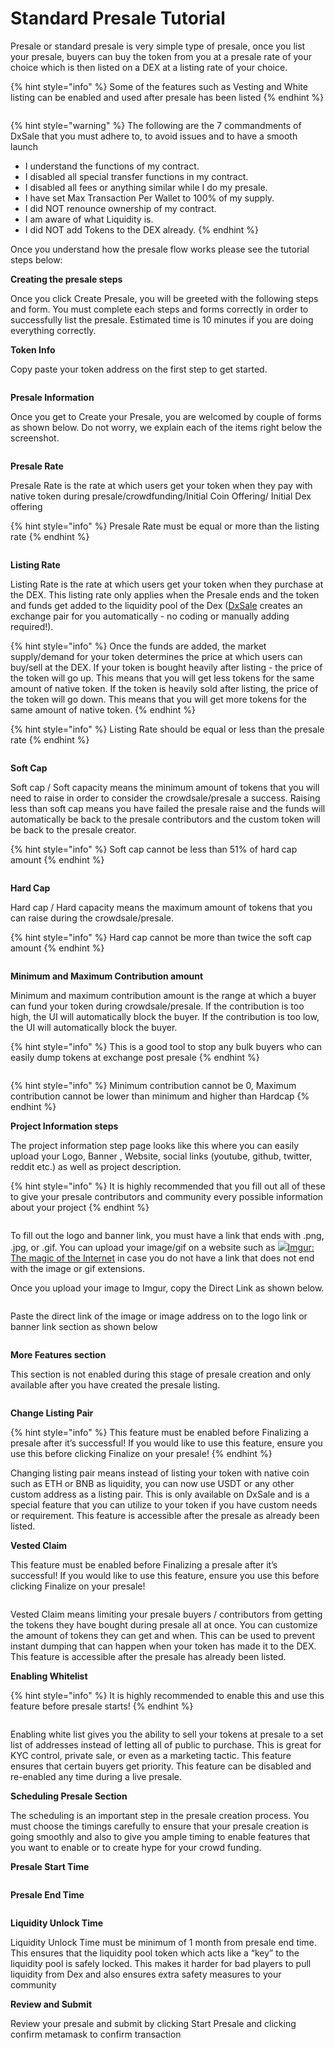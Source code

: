 # Standard Presale Tutorial

Presale or standard presale is very simple type of presale, once you list your presale, buyers can buy the token from you at a presale rate of your choice which is then listed on a DEX at a listing rate of your choice.&#x20;

{% hint style="info" %}
Some of the features such as Vesting and White listing can be enabled and used after presale has been listed
{% endhint %}

<figure><img src="../../.gitbook/assets/image (26).png" alt=""><figcaption></figcaption></figure>

{% hint style="warning" %}
The following are the 7 commandments of DxSale that you must adhere to, to avoid issues and to have a smooth launch

* I understand the functions of my contract.
* I disabled all special transfer functions in my contract.
* I disabled all fees or anything similar while I do my presale.
* I have set Max Transaction Per Wallet to 100% of my supply.
* I did NOT renounce ownership of my contract.
* I am aware of what Liquidity is.
* I did NOT add Tokens to the DEX already.
{% endhint %}

Once you understand how the presale flow works please see the tutorial steps below:

**Creating the presale steps**

Once you click Create Presale, you will be greeted with the following steps and form. You must complete each steps and forms correctly in order to successfully list the presale. Estimated time is 10 minutes if you are doing everything correctly.

**Token Info**

Copy paste your token address on the first step to get started.

<figure><img src="../../.gitbook/assets/image (20) (1).png" alt=""><figcaption></figcaption></figure>

**Presale Information**

Once you get to Create your Presale, you are welcomed by couple of forms as shown below. Do not worry, we explain each of the items right below the screenshot.

<figure><img src="../../.gitbook/assets/image (4) (2).png" alt=""><figcaption></figcaption></figure>

&#x20;

&#x20;

**Presale Rate**

Presale Rate is the rate at which users get your token when they pay with native token during presale/crowdfunding/Initial Coin Offering/ Initial Dex offering



{% hint style="info" %}
Presale Rate must be equal or more than the listing rate
{% endhint %}

<figure><img src="../../.gitbook/assets/image (15) (2).png" alt=""><figcaption></figcaption></figure>

&#x20;

&#x20;

**Listing Rate**

Listing Rate is the rate at which users get your token when they purchase at the DEX. This listing rate only applies when the Presale ends and the token and funds get added to the liquidity pool of the Dex ([DxSale](https://dx.app/dxsale?ref=raphaeldx\&chain=BNB) creates an exchange pair for you automatically - no coding or manually adding required!).

{% hint style="info" %}
Once the funds are added, the market supply/demand for your token determines the price at which users can buy/sell at the DEX. If your token is bought heavily after listing - the price of the token will go up. This means that you will get less tokens for the same amount of native token. If the token is heavily sold after listing, the price of the token will go down. This means that you will get more tokens for the same amount of native token.&#x20;
{% endhint %}



{% hint style="info" %}
Listing Rate should be equal or less than the presale rate
{% endhint %}

<figure><img src="../../.gitbook/assets/image (9) (3) (1).png" alt=""><figcaption></figcaption></figure>

&#x20;

**Soft Cap**

Soft cap / Soft capacity means the minimum amount of tokens that you will need to raise in order to consider the crowdsale/presale a success. Raising less than soft cap means you have failed the presale raise and the funds will automatically be back to the presale contributors and the custom token will be back to the presale creator.

{% hint style="info" %}
Soft cap cannot be less than 51% of hard cap amount
{% endhint %}

<figure><img src="../../.gitbook/assets/image (60).png" alt=""><figcaption></figcaption></figure>

&#x20;

**Hard Cap**

Hard cap / Hard capacity means the maximum amount of tokens that you can raise during the crowdsale/presale.

{% hint style="info" %}
Hard cap cannot be more than twice the soft cap amount
{% endhint %}

<figure><img src="../../.gitbook/assets/image (8) (1).png" alt=""><figcaption></figcaption></figure>

&#x20;

**Minimum and Maximum Contribution amount**

Minimum and maximum contribution amount is the range at which a buyer can fund your token during crowdsale/presale. If the contribution is too high, the UI will automatically block the buyer. If the contribution is too low, the UI will automatically block the buyer.

{% hint style="info" %}
This is a good tool to stop any bulk buyers who can easily dump tokens at exchange post presale&#x20;
{% endhint %}

<figure><img src="../../.gitbook/assets/image (61) (1).png" alt=""><figcaption></figcaption></figure>

{% hint style="info" %}
Minimum contribution cannot be 0, Maximum contribution cannot be lower than minimum and higher than Hardcap
{% endhint %}



&#x20;

**Project Information steps**

The project information step page looks like this where you can easily upload your Logo, Banner , Website, social links (youtube, github, twitter, reddit etc.) as well as project description.

{% hint style="info" %}
It is highly recommended that you fill out all of these to give your presale contributors and community every possible information about your project
{% endhint %}

<figure><img src="../../.gitbook/assets/image (27).png" alt=""><figcaption></figcaption></figure>

To fill out the logo and banner link, you must have a link that ends with .png, .jpg, or .gif. You can upload your image/gif on a website such as [![](https://s.imgur.com/images/favicon-16x16.png)Imgur: The magic of the Internet](http://imgur.com/) in case you do not have a link that does not end with the image or gif extensions.

Once you upload your image to Imgur, copy the Direct Link as shown below.

<figure><img src="../../.gitbook/assets/image (19).png" alt=""><figcaption></figcaption></figure>

Paste the direct link of the image or image address on to the logo link or banner link section as shown below

<figure><img src="../../.gitbook/assets/image (16) (2).png" alt=""><figcaption></figcaption></figure>

**More Features section**

This section is not enabled during this stage of presale creation and only available after you have created the presale listing.

<figure><img src="../../.gitbook/assets/image (32).png" alt=""><figcaption></figcaption></figure>

**Change Listing Pair**

{% hint style="info" %}
This feature must be enabled before Finalizing a presale after it’s successful! If you would like to use this feature, ensure you use this before clicking Finalize on your presale!
{% endhint %}

Changing listing pair means instead of listing your token with native coin such as ETH or BNB as liquidity, you can now use USDT or any other custom address as a listing pair. This is only available on DxSale and is a special feature that you can utilize to your token if you have custom needs or requirement. This feature is accessible after the presale as already been listed.

&#x20;

**Vested Claim**

This feature must be enabled before Finalizing a presale after it’s successful! If you would like to use this feature, ensure you use this before clicking Finalize on your presale!

<figure><img src="../../.gitbook/assets/image (3) (1) (1).png" alt=""><figcaption></figcaption></figure>

Vested Claim means limiting your presale buyers / contributors from getting the tokens they have bought during presale all at once. You can customize the amount of tokens they can get and when. This can be used to prevent instant dumping that can happen when your token has made it to the DEX. This feature is accessible after the presale has already been listed.

&#x20;

&#x20;

**Enabling Whitelist**

{% hint style="info" %}
It is highly recommended to enable this and use this feature before presale starts!
{% endhint %}

<figure><img src="../../.gitbook/assets/image (39).png" alt=""><figcaption></figcaption></figure>

Enabling white list gives you the ability to sell your tokens at presale to a set list of addresses instead of letting all of public to purchase. This is great for KYC control, private sale, or even as a marketing tactic. This feature ensures that certain buyers get priority. This feature can be disabled and re-enabled any time during a live presale.

&#x20;

&#x20;

**Scheduling Presale Section**

The scheduling is an important step in the presale creation process. You must choose the timings carefully to ensure that your presale creation is going smoothly and also to give you ample timing to enable features that you want to enable or to create hype for your crowd funding.

**Presale Start Time**

<figure><img src="../../.gitbook/assets/image (14) (3).png" alt=""><figcaption></figcaption></figure>

**Presale End Time**

<figure><img src="../../.gitbook/assets/image (7) (1) (1).png" alt=""><figcaption></figcaption></figure>

**Liquidity Unlock Time**

Liquidity Unlock Time must be minimum of 1 month from presale end time. This ensures that the liquidity pool token which acts like a “key” to the liquidity pool is safely locked. This makes it harder for bad players to pull liquidity from Dex and also ensures extra safety measures to your community

&#x20;

**Review and Submit**

Review your presale and submit by clicking Start Presale and clicking confirm metamask to confirm transaction

<figure><img src="../../.gitbook/assets/image (9) (4).png" alt=""><figcaption></figcaption></figure>
